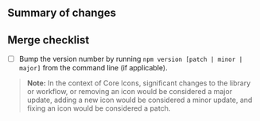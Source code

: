 Summary of changes
---


Merge checklist
---

- [ ] Bump the version number by running `npm version [patch | minor | major]` from the command line (if applicable).

> **Note:** In the context of Core Icons, significant changes to the library or workflow, or removing an icon would be considered a major update, adding a new icon would be considered a minor update, and fixing an icon would be considered a patch.